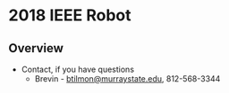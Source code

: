# 2018 IEEE Robot 

## Overview ##
  * Contact, if you have questions
    * Brevin - btilmon@murraystate.edu, 812-568-3344
   
